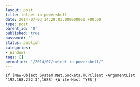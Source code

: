 ```yaml
---
layout: post
title: telnet in powershell
date: 2014-07-03 14:29:03.000000000 +00:00
type: post
parent_id: '0'
published: true
password: ''
status: publish
categories:
- Windows
tags: []
permalink: "/2014/07/telnet-in-powershell/"
---
```

`If (New-Object System.Net.Sockets.TCPClient -ArgumentList '192.168.252.3',1688) {Write-Host 'YES'}`

